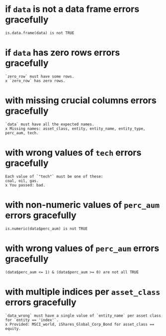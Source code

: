 # if `data` is not a data frame errors gracefully

    is.data.frame(data) is not TRUE

# if `data` has zero rows errors gracefully

    `zero_row` must have some rows.
    x `zero_row` has zero rows.

# with missing crucial columns errors gracefully

    `data` must have all the expected names.
    x Missing names: asset_class, entity, entity_name, entity_type, perc_aum, tech.

# with wrong values of `tech` errors gracefully

    Each value of `"tech"` must be one of these:
    coal, oil, gas.
    x You passed: bad.

# with non-numeric values of `perc_aum` errors gracefully

    is.numeric(data$perc_aum) is not TRUE

# with wrong values of `perc_aum` errors gracefully

    (data$perc_aum <= 1) & (data$perc_aum >= 0) are not all TRUE

# with multiple indices per `asset_class` errors gracefully

    `data_wrong` must have a single value of `entity_name` per asset class for `entity == 'index'`.
    x Provided: MSCI_world, iShares_Global_Corp_Bond for asset_class == equity.

